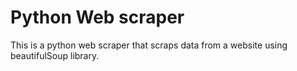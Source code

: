 # Python Web scraper

This is a python web scraper that scraps data from a website using beautifulSoup library.
